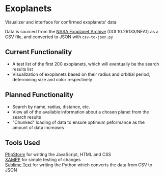 # Exoplanets
Visualizer and interface for confirmed exoplanets' data

Data is sourced from the [NASA Exoplanet Archive](https://exoplanetarchive.ipac.caltech.edu/cgi-bin/TblView/nph-tblView?app=ExoTbls&config=planets) (DOI 10.26133/NEA1) as a CSV file, and converted to JSON with `csv-to-json.py`

## Current Functionality
- A test list of the first 200 exoplanets, which will eventually be the search results list
- Visualization of exoplanets based on their radius and orbitial period, determining size and color respectively

## Planned Functionality
- Search by name, radius, distance, etc.
- View all of the available information about a chosen planet from the search results
- "Chunked" loading of data to ensure optimum peformance as the amount of data increases

## Tools Used
[PhpStorm](https://www.jetbrains.com/phpstorm/) for writing the JavaScript, HTML and CSS  
[XAMPP](https://www.apachefriends.org/index.html) for simple testing of changes  
[Sublime Text](https://www.sublimetext.com/) for writing the Python which converts the data from CSV to JSON
